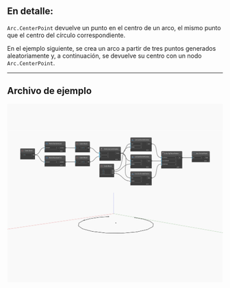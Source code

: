 ## En detalle:
`Arc.CenterPoint` devuelve un punto en el centro de un arco, el mismo punto que el centro del círculo correspondiente.

En el ejemplo siguiente, se crea un arco a partir de tres puntos generados aleatoriamente y, a continuación, se devuelve su centro con un nodo `Arc.CenterPoint`.

___
## Archivo de ejemplo

![CenterPoint](./Autodesk.DesignScript.Geometry.Arc.CenterPoint_img.jpg)

